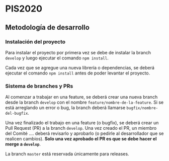 # PIS2020

## Metodología de desarrollo

### Instalación del proyecto

Para instalar el proyecto por primera vez se debe de instalar la branch `develop` y luego ejecutar el comando `npm install`.

Cada vez que se agregue una nueva librería o dependencias, se deberá ejecutar el comando `npm install` antes de poder levantar el proyecto.

### Sistema de branches y PRs

Al comenzar a trabajar en una feature, se deberá crear una nueva branch desde la branch `develop` con el nombre `feature/nombre-de-la-feature`.
Si se está arreglando un error o bug, la branch deberá llamarse `bugfix/nombre-del-bugfix`.

Una vez finalizado el trabajo en una feature (o bugfix), se deberá crear un Pull Request (PR) a la branch `develop`. Una vez creado el PR, un miembro del Comité .... deberá revisarlo y aprobarlo (o pedirle al desarrollador que se realicen cambios). <b>Solo una vez aprobado el PR es que se debe hacer el merge a `develop`</b>.

La branch `master` está reservada únicamente para releases.
